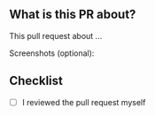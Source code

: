 ## What is this PR about?

This pull request about ...

Screenshots (optional): 

## Checklist

- [ ] I reviewed the pull request myself
